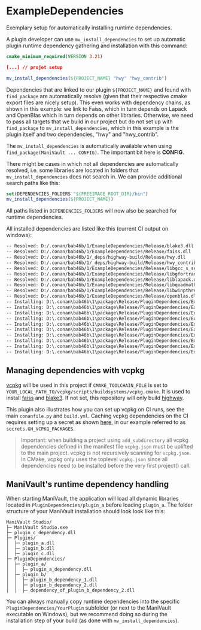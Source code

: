 # ExampleDependencies

Exemplary setup for automatically installing runtime dependencies.

A plugin developer can use `mv_install_dependencies` to set up automatic plugin runtime dependency gathering and installation with this command:
```cmake
cmake_minimum_required(VERSION 3.21)

[...] // projet setup

mv_install_dependencies(${PROJECT_NAME} "hwy" "hwy_contrib")
```
Dependencies that are linked to our plugin `${PROJECT_NAME}` and found with `find_package` are automatically resolve (given that their respective cmake export files are nicely setup). This even works with dependency chains, as shown in this example: we link to Faiss, which in turn depends on Lapack and OpenBlas which in turn depends on other libraries.
Otherwise, we need to pass all targets that we build in our project but do not set up with `find_package` to `mv_install_dependencies`, which in this example is the plugin itself and two dependencies, "hwy" and "hwy_contrib". 

The `mv_install_dependencies` is automatically available when using `find_package(ManiVault ... CONFIG)`. The important bit here is **CONFIG**.

There might be cases in which not all dependencies are automatically resolved, i.e. some libraries are located in folders that `mv_install_dependencies` does not search in. We can provide additional search paths like this:
```cmake
set(DEPENDENCIES_FOLDERS "${FREEIMAGE_ROOT_DIR}/bin")
mv_install_dependencies(${PROJECT_NAME})
```
All paths listed in `DEPENDENCIES_FOLDERS` will now also be searched for runtime dependencies.

All installed dependencies are listed like this (current CI output on windows):
```bash
-- Resolved: D:/.conan/bab46b/1/ExampleDependencies/Release/blake3.dll
-- Resolved: D:/.conan/bab46b/1/ExampleDependencies/Release/faiss.dll
-- Resolved: D:/.conan/bab46b/1/_deps/highway-build/Release/hwy.dll
-- Resolved: D:/.conan/bab46b/1/_deps/highway-build/Release/hwy_contrib.dll
-- Resolved: D:/.conan/bab46b/1/ExampleDependencies/Release/libgcc_s_seh-1.dll
-- Resolved: D:/.conan/bab46b/1/ExampleDependencies/Release/libgfortran-5.dll
-- Resolved: D:/.conan/bab46b/1/ExampleDependencies/Release/liblapack.dll
-- Resolved: D:/.conan/bab46b/1/ExampleDependencies/Release/libquadmath-0.dll
-- Resolved: D:/.conan/bab46b/1/ExampleDependencies/Release/libwinpthread-1.dll
-- Resolved: D:/.conan/bab46b/1/ExampleDependencies/Release/openblas.dll
-- Installing: D:\.conan\bab46b\1\package\Release/PluginDependencies/ExampleDependenciesPlugin/blake3.dll
-- Installing: D:\.conan\bab46b\1\package\Release/PluginDependencies/ExampleDependenciesPlugin/faiss.dll
-- Installing: D:\.conan\bab46b\1\package\Release/PluginDependencies/ExampleDependenciesPlugin/hwy.dll
-- Installing: D:\.conan\bab46b\1\package\Release/PluginDependencies/ExampleDependenciesPlugin/hwy_contrib.dll
-- Installing: D:\.conan\bab46b\1\package\Release/PluginDependencies/ExampleDependenciesPlugin/libgcc_s_seh-1.dll
-- Installing: D:\.conan\bab46b\1\package\Release/PluginDependencies/ExampleDependenciesPlugin/libgfortran-5.dll
-- Installing: D:\.conan\bab46b\1\package\Release/PluginDependencies/ExampleDependenciesPlugin/liblapack.dll
-- Installing: D:\.conan\bab46b\1\package\Release/PluginDependencies/ExampleDependenciesPlugin/libquadmath-0.dll
-- Installing: D:\.conan\bab46b\1\package\Release/PluginDependencies/ExampleDependenciesPlugin/libwinpthread-1.dll
-- Installing: D:\.conan\bab46b\1\package\Release/PluginDependencies/ExampleDependenciesPlugin/openblas.dll
```

## Managing dependencies with vcpkg
[vcpkg](https://github.com/microsoft/vcpkg/) will be used in this project if `CMAKE_TOOLCHAIN_FILE` is set to `YOUR_LOCAL_PATH_TO/vcpkg/scripts/buildsystems/vcpkg.cmake`. It is used to install [faiss](https://github.com/facebookresearch/faiss) and [blake3](https://github.com/BLAKE3-team/BLAKE3). If not set, this repository will only build [highway](https://github.com/google/highway).

This plugin also illustrates how you can set up vcpkg on CI runs, see the main `conanfile.py` and `build.yml`. Caching vcpkg dependencies on the CI requires setting up a secret as shown [here](https://learn.microsoft.com/en-us/vcpkg/consume/binary-caching-github-packages), in our example referred to as `secrets.GH_VCPKG_PACKAGES`.

> Important: when building a project using `add_subdirectory` all vcpkg dependencies defined in the manifest file `vcpkg.json` must be uplifted to the main project. vcpkg is not recursively scanning for `vcpkg.json`. In CMake, vcpkg only uses the toplevel `vcpkg.json` since all dependencies need to be installed before the very first project() call.

## ManiVault's runtime dependency handling
When starting ManiVault, the application will load all dynamic libraries located in `PluginDependencies/plugin_a` before loading `plugin_a`. The folder structure of your ManiVault installation should look look like this:
```
ManiVault Studio/
├─ ManiVault Studio.exe
├─ plugin_c_dependency.dll
├─ Plugins/
│  ├─ plugin_a.dll
│  ├─ plugin_b.dll
│  ├─ plugin_c.dll
├─ PluginDependencies/
│  ├─ plugin_a/
│  │  ├─ plugin_a_dependency.dll
│  ├─ plugin_b/
│  │  ├─ plugin_b_dependency_1.dll
│  │  ├─ plugin_b_dependency_2.dll
│  │  ├─ dependency_of_plugin_b_dependency_2.dll
````
You can always manually copy runtime dependencies into the specific `PluginDependencies/YourPlugin` subfolder (or next to the ManiVault executable on Windows), but we recommend doing so during the installation step of your build (as done with `mv_install_dependencies`).
